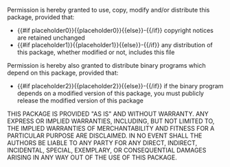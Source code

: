 Permission is hereby granted to use, copy, modify and/or distribute this package, provided that:

* {{#if placeholder0}}{{placeholder0}}{{else}}-{{/if}} copyright notices are retained unchanged
* {{#if placeholder1}}{{placeholder1}}{{else}}-{{/if}} any distribution of this package, whether modified or not, includes this file

Permission is hereby also granted to distribute binary programs which depend on this package, provided that:

* {{#if placeholder2}}{{placeholder2}}{{else}}-{{/if}} if the binary program depends on a modified version of this package, you must publicly release the modified version of this package

THIS PACKAGE IS PROVIDED &quot;AS IS&quot; AND WITHOUT WARRANTY. ANY EXPRESS OR IMPLIED WARRANTIES, INCLUDING, BUT NOT LIMITED TO, THE IMPLIED WARRANTIES OF MERCHANTABILITY AND FITNESS FOR A PARTICULAR PURPOSE ARE DISCLAIMED. IN NO EVENT SHALL THE AUTHORS BE LIABLE TO ANY PARTY FOR ANY DIRECT, INDIRECT, INCIDENTAL, SPECIAL, EXEMPLARY, OR CONSEQUENTIAL DAMAGES ARISING IN ANY WAY OUT OF THE USE OF THIS PACKAGE.